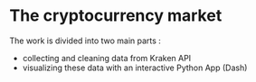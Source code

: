 # The cryptocurrency market

The work is divided into two main parts : 
- collecting and cleaning data from Kraken API
- visualizing these data with an interactive Python App (Dash)
